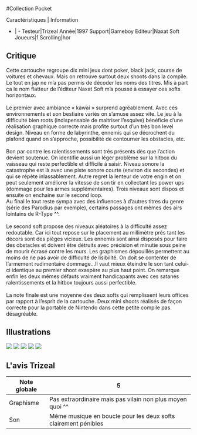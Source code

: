 #Collection Pocket

Caractéristiques | Information
- | -
Testeur|Trizeal
Année|1997
Support|Gameboy
Editeur|Naxat Soft
Joueurs|1
Scrolling|hor

## Critique
Cette cartouche regroupe dix mini jeux dont poker, black jack, course de voitures et chevaux. Mais on retrouve surtout deux shoots dans la compile. Le tout en jap ne m’a pas permis de décoder les noms des titres. Mis à part ca le nom flatteur de l’éditeur Naxat Soft m’a poussé à essayer ces softs horizontaux.<br/><br/>Le premier avec ambiance « kawai » surprend agréablement. Avec ces environnements et son bestiaire variés on s’amuse assez vite. Le jeu à la difficulté bien roots (indispensable de maitriser l’esquive) bénéficie d’une réalisation graphique correcte mais profite surtout d’un très bon level design. Niveau en forme de labyrinthe, ennemis qui se décrochent du plafond quand on s’approche, possibilité de contourner les obstacles, etc.<br/><br/>Bon par contre les ralentissements sont très présents dès que l’action devient soutenue. On identifie aussi un léger problème sur la hitbox du vaisseau qui reste perfectible et difficile à saisir. Niveau sonore la catastrophe est là avec une piste sonore courte (environ dix secondes) et qui se répète inlassablement. Autre regret la lenteur de votre engin et on peut seulement améliorer la vitesse de son tir en collectant les power ups (dommage pour les armes supplémentaires). Trois niveaux sont dispos et ensuite on enchaine sur le second loop.<br/>Au final le tout reste sympa avec des influences à d’autres titres du genre (série des Parodius par exemple), certains passages ont mêmes des airs lointains de R-Type ^^.<br/><br/>Le second soft propose des niveaux aléatoires à la difficulté assez redoutable. Car ici tout repose sur le placement au millimètre prés tant les décors sont des pièges vicieux. Les ennemis sont ainsi disposés pour faire des obstacles et doivent être détruits avec précision et minutie sous peine de mourir écrasé contre les murs. Les graphismes dépouillés permettent au moins de ne pas avoir de difficulté de lisibilité. On doit se contenter de l’armement rudimentaire dommage…Il vaut mieux éteindre le son tant celui-ci identique au premier shoot exaspère au plus haut point. On remarque enfin les deux mêmes défauts vraiment handicapants avec ces satanés ralentissements et la hitbox toujours aussi perfectible.<br/><br/>La note finale est une moyenne des deux softs qui remplissent leurs offices par rapport à l’esprit de la cartouche. Deux mini shoots réalisés de façon correcte pour la portable de Nintendo dans cette petite compile pas désagréable.<br/>

## Illustrations
![](http://www.shmup.com/images/thumbs/img_fiche_1_1401.png)
![](http://www.shmup.com/images/thumbs/img_fiche_2_1401.png)
![](http://www.shmup.com/images/thumbs/img_fiche_3_1401.png)
![](http://www.shmup.com/images/thumbs/img_fiche_4_1401.png)
![](http://www.shmup.com/images/thumbs/)

## L'avis Trizeal
Note globale|5
-|-
Graphisme|Pas extraordinaire mais pas vilain non plus moyen quoi ^^
Son|Même musique en boucle pour les deux softs clairement pénibles

